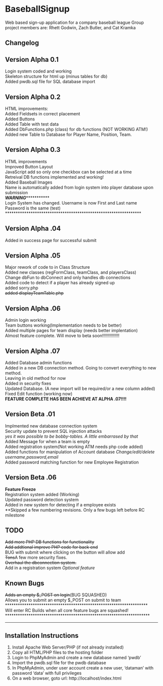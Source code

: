# BaseballSignup
Web based sign-up application for a company baseball league
Group project members are: Rhett Godwin, Zach Butler, and Cat Kramka

Changelog
-------------

Version Alpha 0.1
-----------------
Login system coded and working<br>
Skeleton structure for html up (minus tables for db)<BR>
Added pwdb.sql file for SQL database import<br>

Version Alpha 0.2
--------------------
HTML improvements:<br>
Added Fieldsets in correct placement<br>
Added Buttons<br>
Added Table with test data<br>
Added DbFunctions.php (class) for db functions (NOT WORKING ATM!)<br>
Added new Table to Database for Player Name, Position, Team.<br>

Version Alpha 0.3
--------------------
HTML improvements<br>
Improved Button Layout<br>
JavaScript add so only one checkbox can be selected at a time<br>
Retreival DB functions implemented and working!<BR>
Added Baseball Images<br>
Name is automatically added from login system into player database upon submission<br>
***********************WARNING**********************************<br>
Login System has changed. Username is now First and Last name<br>
Password is the same (test)<br>
****************************************************************<br>

Version Alpha .04
-------------------
Added in success page for successful submit<br>

Version Alpha .05
-------------------
Major rework of code to in Class Structure<br>
Added new classes (regFormClass, teamClass, and playersClass)<br>
Change dbFun to dbConnect and only handles db connections<br>
Added code to detect if a player has already signed up<br>
added sorry.php<br>
<s>added displayTeamTable.php</s><br>

Version Alpha .06
-------------------
Admin login working<br>
Team buttons working(Implementation needs to be better)<br>
Added multiple pages for team display (needs better implentation)<br>
Almost feature complete. Will move to beta soon!!!!!!!!!!!!!!<br>

Version Alpha .07
----------------------
Added Database admin functions<br>
Added in a new DB connection method. Going to convert everything to new method.<br>
Leaving in old method for now<br>
Added in security fixes<br>
Updated Database. (A new import will be required/or a new column added)<br>
Fixed Edit function (working now)<br>
<strong>FEATURE COMPLETE HAS BEEN ACHIEVE AT ALPHA .07!!!!</Strong><br>

Version Beta .01
------------------
Implmented new database connection system<BR>
Security update to prevent SQL injection attacks<br>
*yes it was possible to be bobby-tables. A little embarrased by that*<br>
Added Message for when a team is empty<br>
Added registration system(Not working ATM needs php code added)<br>
Added functions for manipulation of Account database
<i>Change/edit/delete username,password,email</i><br>
Added password matching function for new Employee Registration<br>

Version Beta .06
------------------
<strong>Feature Freeze</strong><br>
Registration system added (Working)<br>
Updated password detection system<br>
Added in new system for detecting if a employee exists<br>
**Skipped a few numbering revisions. Only a few bugs left before RC milestone<br>





TODO
-------------------
<s>Add more PHP DB functions for functionality</s><br>
<s>Add addtional improve PHP code for back end</s><br>
BUG with submit where clicking on the button will allow add<br>
<s>Tons</s>A few more security fixes. <br> 
<s>Overhaul the dbconnection system.</s> <br> 
Add in a registration system *Optional feature*<br>

Known Bugs
--------------------------------
<s>Adds an empty $_POST on login</s>(BUG SQUASHED)<br>
Allows you to submit an empty $_POST on submit to team<br>
*******************************************************************<br>
Will enter RC Builds when all core feature bugs are squashed!<BR>
********************************************************************<br>



--------------------------------------------
Installation Instructions
--------------------------------------------
1.	Install Apache Web Server/PHP (if not already installed)
2.	Copy all HTML/PHP files to the hosting folder
3.	Login to PhpMyAdmin and create a new database named ‘pwdb’
4.	Import the pwdb.sql file for the pwdb database
5.	In  PhpMyAdmin, under user account create a new user, ‘dataman’ with password ‘data’ with full privileges
6.	On a web browser, goto url: http://localhost/index.html